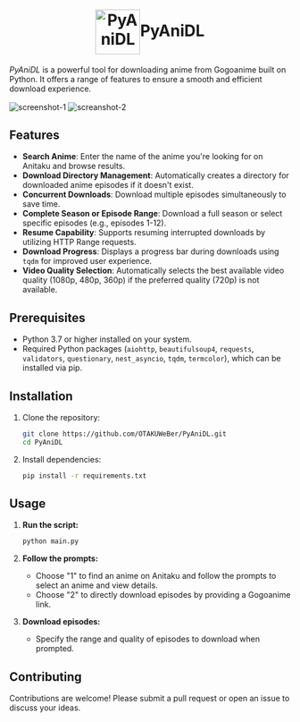 <h1 align="center">
    <img align="center" height="80px" width="80px" src="https://raw.githubusercontent.com/OTAKUWeBer/PyAniDL/main/assets/icon.png" alt="PyAniDL">PyAniDL
</h1>

*PyAniDL* is a powerful tool for downloading anime from Gogoanime built on Python. It offers a range of features to ensure a smooth and efficient download experience.

<img align="center" src="https://raw.githubusercontent.com/OTAKUWeBer/PyAniDL/main/assets/ss1.jpg" alt="screenshot-1">
<img align="center" src="https://raw.githubusercontent.com/OTAKUWeBer/PyAniDL/main/assets/ss2.jpg" alt="screanshot-2">

## Features

- **Search Anime**: Enter the name of the anime you're looking for on Anitaku and browse results.
- **Download Directory Management**: Automatically creates a directory for downloaded anime episodes if it doesn't exist.
- **Concurrent Downloads**: Download multiple episodes simultaneously to save time.
- **Complete Season or Episode Range**: Download a full season or select specific episodes (e.g., episodes 1-12).
- **Resume Capability**: Supports resuming interrupted downloads by utilizing HTTP Range requests.
- **Download Progress**: Displays a progress bar during downloads using `tqdm` for improved user experience.
- **Video Quality Selection**: Automatically selects the best available video quality (1080p, 480p, 360p) if the preferred quality (720p) is not available.

## Prerequisites

- Python 3.7 or higher installed on your system.
- Required Python packages (`aiohttp`, `beautifulsoup4`, `requests`, `validators`, `questionary`, `nest_asyncio`, `tqdm`, `termcolor`), which can be installed via pip.

## Installation

1. Clone the repository:
    ```sh
    git clone https://github.com/OTAKUWeBer/PyAniDL.git
    cd PyAniDL
    ```
2. Install dependencies:
    ```sh
    pip install -r requirements.txt
    ```

## Usage

1. **Run the script:**

   ```sh
   python main.py
   ```

2. **Follow the prompts:**

   - Choose "1" to find an anime on Anitaku and follow the prompts to select an anime and view details.
   - Choose "2" to directly download episodes by providing a Gogoanime link.

3. **Download episodes:**

   - Specify the range and quality of episodes to download when prompted.

## Contributing

Contributions are welcome! Please submit a pull request or open an issue to discuss your ideas.